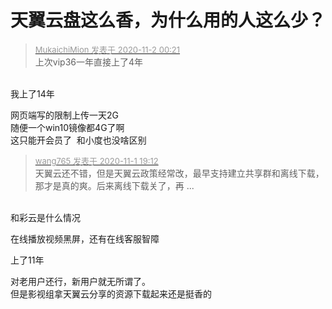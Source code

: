 # 天翼云盘这么香，为什么用的人这么少？


<div class="quote"><blockquote><font size="2"><a href="https://www.hostloc.com/forum.php?mod=redirect&amp;goto=findpost&amp;pid=9386843&amp;ptid=761092" target="_blank"><font color="#999999">MukaichiMion 发表于 2020-11-2 00:21</font></a></font><br />
上次vip36一年直接上了4年</blockquote></div><br />
我上了14年

网页端写的限制上传一天2G<br />
随便一个win10镜像都4G了啊<br />
这只能开会员了&nbsp;&nbsp;和小度也没啥区别

<div class="quote"><blockquote><font size="2"><a href="https://www.hostloc.com/forum.php?mod=redirect&amp;goto=findpost&amp;pid=9387003&amp;ptid=761092" target="_blank"><font color="#999999">wang765 发表于 2020-11-1 19:12</font></a></font><br />
天翼云还不错，但是天翼云政策经常改，最早支持建立共享群和离线下载，那才是真的爽。后来离线下载关了，再 ...</blockquote></div><br />
和彩云是什么情况

在线播放视频黑屏，还有在线客服智障

上了11年

对老用户还行，新用户就无所谓了。<br />
但是影视组拿天翼云分享的资源下载起来还是挺香的
